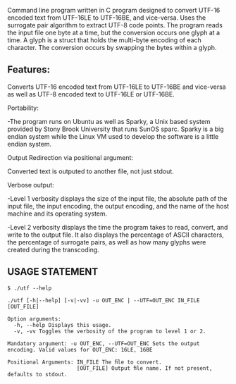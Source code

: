 Command line program written in C program designed to convert UTF-16 encoded text from UTF-16LE to UTF-16BE, and vice-versa. Uses the surrogate pair algorithm to extract UTF-8 code points. The program reads the input file one byte at a time, but the conversion occurs one glyph at a time. A glyph is a struct that holds the multi-byte encoding of each character. The conversion occurs by swapping the bytes within a glyph.


## Features:

  Converts UTF-16 encoded text from UTF-16LE to UTF-16BE and vice-versa as well as UTF-8 encoded text to UTF-16LE or UTF-16BE.

  Portability:
  
  -The program runs on Ubuntu as well as Sparky, a Unix based system provided by Stony Brook University that runs SunOS sparc. Sparky is a    big endian system while the Linux VM used to develop the software is a little endian system. 
  
  Output Redirection via positional argument:
  
   Converted text is outputed to another file, not just stdout.
  
  
  Verbose output:
  
  -Level 1 verbosity displays the size of the input file, the absolute path of the input file, the input encoding, the output encoding,   and the name of the host machine and its operating system.
    
  -Level 2 verbosity displays the time the program takes to read, convert, and write to the output file. It also displays the percentage of ASCII characters, the percentage of surrogate pairs, as well as how many glyphs were created during the transcoding.
    
    
 ## USAGE STATEMENT
 
    $ ./utf --help 
    
    ./utf [-h|--help] [-v|-vv] -u OUT_ENC | --UTF=OUT_ENC IN_FILE [OUT_FILE]
   
    Option arguments: 
      -h, --help Displays this usage. 
      -v, -vv Toggles the verbosity of the program to level 1 or 2.
      
    Mandatory argument: -u OUT_ENC, --UTF=OUT_ENC Sets the output encoding. Valid values for OUT_ENC: 16LE, 16BE
    
    Positional Arguments: IN_FILE The ﬁle to convert.
                          [OUT_FILE] Output ﬁle name. If not present, defaults to stdout. 

